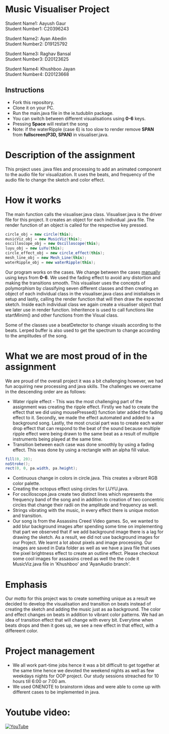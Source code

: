 # Music Visualiser Project

Student Name1: 		Aayush Gaur </br>
Student Number1: 	C20396243</br>

Student Name2: 		Ayan Abedin</br>
Student Number2: 	D19125792</br>

Student Name3: 		Raghav Bansal</br>
Student Number3: 	D20123625</br>

Student Name4: 		Khushboo Jayan</br>
Student Number4: 	D20123668</br>

## Instructions 
- Fork this repository.
- Clone it on your PC.
- Run the main.java file in the ie.tudublin package.
- You can switch between different visualisations using **0-6** keys.
- Pressing **Space** will restart the song
- Note: if the waterRipple (case 6) is too slow to render remove **SPAN** from **fullscreen(P3D, SPAN)** in visualiser.java.

# Description of the assignment
This project uses .java files and processing to add an animated component to the audio file for visualization. It uses the beats, and frequency of the audio file to change the sketch and color effect.

# How it works
The main function calls the visualiser.java class. Visualiser.java is the driver file for this project. It creates an object for each individual .java file. The render function of an object is called for the respective key pressed.

```java
circle_obj = new circle(this);
musicViz_obj = new MusicViz(this);
oscilloscope_obj = new Oscilloscope(this);
luyu_obj = new LuYu(this);
circle_effect_obj = new circle_effect(this);
mesh_line_obj = new Mesh_Line(this);
waterRipple_obj = new waterRipple(this);
```

Our program works on the cases. We change between the cases <ins>manually</ins> using keys from **0-6**. We used the fading effect to avoid any distortion and making the transitions smooth.
This visualiser uses the concepts of polymorphism by classifying seven different classes and then creating an object of each individual class in the visualiser.java class and inistialises in setup and lastly, calling the render function that will then draw the expected sketch. Inside each individual class we again create a visualiser object that we later use in render function. Inheritence is used to call functions like startMinim() and other functions from the Visual class.

Some of the classes use a beatDetector to change visuals according to the beats. Lerped buffer is also used to get the spectrum to change according to the amplitudes of the song.


# What we are most proud of in the assignment
We are proud of the overall project it was a bit challenging however, we had fun acquiring new processing and java skills. The challenges we overcame in the descending order are as follows:
- Water ripple effect - This was the most challenging part of the assignment was creating the ripple effect. Firstly we had to create the effect that we did using mousePressed() function later added the fading effect to it. Secondly, we made the effect automated and added to a background song. Lastly, the most crucial part was to create each water drop effect that can respond to the beat of the sound because multiple ripple effect were being drawn to the same beat as a result of multiple instruments being played at the same time.
- Transition between each case was done smoothly by using a fading effect. This was done by using a rectangle with an alpha fill value.
```java
fill(0, 20);
noStroke();
rect(0, 0, pa.width, pa.height);
```
- Continuous change in colors in circle.java. This creates a vibrant RGB color palette. 
- Creating the octopus effect using circles for LUYU.java. 
- For oscilloscope.java create two distinct lines which represents the frequency band of the song and in addition to creation of two concentric circles that change their radii on the amplitude and frequency as well.
- Strings vibrating with the music, in every effect there is unique motion and transition. 
- Our song is from the Assassins Creed Video games. So, we wanted to add blur background images after spending some time on implementing that part we observed that  if we add background image there is a lag for drawing the sketch. As a result, we did not use background images for our Project. We learnt a lot about pixels and image processing. Our images are saved in Data folder as well as we have a java file that uses the pixel brightness effect to create an outline effect. Please checkout some cool images for assassins creed as well the the code it MusicViz.java file in 'Khushboo' and 'AyanAudio branch'. 


# Emphasis
Our motto for this project was to create something unique as a result we decided to develop the visualisation and transition on beats instead of creating the sketch and adding the music just as aa background. The color and effect changes on beats in addition to vibrant color patterns. We had an idea of transition effect that will change with every bit. Everytime when beats drops and then it goes up, we see a new effect in that effect, with a differeent color. 

# Project management
- We all work part-time jobs hence it was a bit difficult to get together at the same time hence we devoted the weekend nights as well as few weekdays nights for OOP project. Our study sessions streached for 10 hours  till 6:00 or 7:00 am.
- We used ONENOTE to brainstorm ideas and were able to come up with different cases to be implemented in java. 


# Youtube video:

[![YouTube](https://img.youtube.com/vi/NW0Q_yS2Hpo/0.jpg)](https://youtu.be/NW0Q_yS2Hpo)

